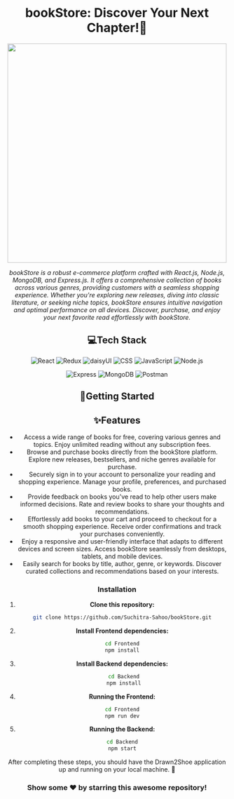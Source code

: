 <div align="center">

# bookStore: Discover Your Next Chapter!📖

<div align="center">
  <img src="https://img.freepik.com/premium-vector/boys-girl-mixed-race-reading-book-together-with-stack-books-vector-illustration-icon_407960-80.jpg" width="auto" height="500px" />
</div>


<i>bookStore is a robust e-commerce platform crafted with React.js, Node.js, MongoDB, and Express.js. It offers a comprehensive collection of books across various genres, providing customers with a seamless shopping experience. Whether you're exploring new releases, diving into classic literature, or seeking niche topics, bookStore ensures intuitive navigation and optimal performance on all devices. Discover, purchase, and enjoy your next favorite read effortlessly with bookStore.</i>


<div align="center">

## 💻Tech Stack

![React](https://img.shields.io/badge/React-%2320232a.svg?style=for-the-badge&logo=react&logoColor=%2361DAFB)
![Redux](https://img.shields.io/badge/Redux-%23764ABC?style=for-the-badge&logo=redux&logoColor=white)
![daisyUI](https://img.shields.io/badge/daisyUI-%232D3748?style=for-the-badge&logo=tailwind-css&logoColor=white)
![CSS](https://img.shields.io/badge/CSS-%231572B6?style=for-the-badge&logo=css3&logoColor=white)
![JavaScript](https://img.shields.io/badge/JavaScript-F7DF1E?style=for-the-badge&logo=javascript&logoColor=black)
![Node.js](https://img.shields.io/badge/Node.js-43853D?style=for-the-badge&logo=node.js&logoColor=white)

![Express](https://img.shields.io/badge/Express-000000?style=for-the-badge&logo=express&logoColor=white)
![MongoDB](https://img.shields.io/badge/MongoDB-4EA94B?style=for-the-badge&logo=mongodb&logoColor=white)
![Postman](https://img.shields.io/badge/Postman-FF6C37?style=for-the-badge&logo=postman&logoColor=white)


</div>

## 🚀Getting Started

## ✨Features

- Access a wide range of books for free, covering various genres and topics. Enjoy unlimited reading without any subscription fees.
- Browse and purchase books directly from the bookStore platform. Explore new releases, bestsellers, and niche genres available for purchase.
- Securely sign in to your account to personalize your reading and shopping experience. Manage your profile, preferences, and purchased books.
- Provide feedback on books you've read to help other users make informed decisions. Rate and review books to share your thoughts and recommendations.
- Effortlessly add books to your cart and proceed to checkout for a smooth shopping experience. Receive order confirmations and track your purchases conveniently.
- Enjoy a responsive and user-friendly interface that adapts to different devices and screen sizes. Access bookStore seamlessly from desktops, tablets, and mobile devices.
- Easily search for books by title, author, genre, or keywords. Discover curated collections and recommendations based on your interests.

### Installation

1. **Clone this repository:**

   ```bash
   git clone https://github.com/Suchitra-Sahoo/bookStore.git
   ```

2. **Install Frontend dependencies:**

     ```bash
    cd Frontend
    npm install
    ```
    
3. **Install Backend dependencies:**

   ```bash
    cd Backend
    npm install
    ```

4. **Running the Frontend:**

    ```bash
    cd Frontend
    npm run dev
    ```

5. **Running the Backend:**

    ```bash
    cd Backend
    npm start
    ```

After completing these steps, you should have the Drawn2Shoe application up and running on your local machine. 🎉

### Show some ❤️ by starring this awesome repository!

